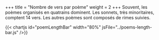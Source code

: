 +++
title = "Nombre de vers par poème"
weight = 2
+++
Souvent, les poèmes organisés en quatrains dominent.
Les sonnets, très minoritaires, comptent 14 vers. Les autres poèmes sont composés de rimes suivies.

{{< chartjs id="poemLengthBar" width="80%" jsFile="../poems-length-bar.js" />}}
